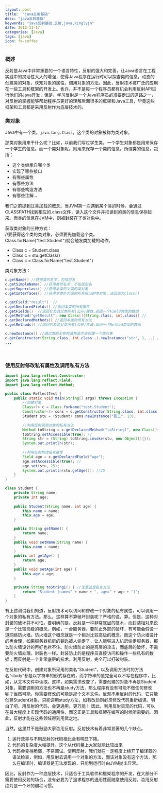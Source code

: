 ```yaml
---
layout: post
title:  "java反射基础"
desc: "java反射基础"
keywords: "java反射基础,反射,java,kinglyjn"
date: 2012-11-17
categories: [Java]
tags: [java]
icon: fa-coffee
---
```


### 概述

反射是Java中非常重要的一个语言特性，反射的强大和完善，让Java语言在工程实践中的灵活性大大的增强，使得Java程序在运行时可以探查类的信息，动态的创建类的对象，获知对象的属性，调用对象的方法。因此，反射技术被广泛的应用在一些工具和框架的开发上。也许，并不是每一个程序员都有机会利用反射API进行他们的Java开发，但是，学习反射是一个Java程序员必须要走过的道路之一，对反射的掌握能够帮助程序员更好的理解后面很多的框架和Java工具，毕竟这些框架和工具都是采用反射作为底层技术的。<br>

### 类对象

Java中有一个类，`java.lang.Class`，这个类的对象被称为类对象。<br>

那类对象用来干什么呢？比如，以前我们写过学生类，一个学生对象都是用来保存一个学生的信息。而一个类对象呢，则用来保存一个类的信息。所谓类的信息，包括：

* 这个类继承自哪个类
* 实现了哪些接口
* 有哪些属性
* 有哪些方法
* 有哪些构造方法
* 有哪些注解...

我们之前提到过类加载的概念。当JVM第一次遇到某个类的时候，会通过CLASSPATH找到相应的.class文件，读入这个文件并把读到的类的信息保存起来。而类的信息在JVM中，则被封装在了类对象中。<br>

获取类对象的三种方式：<br>
//要获得这个类的类对象，必须要先加载这个类。Class.forName("test.Student")就会触发类加载的动作。<br>

* Class<Student> c = Student.class
* Class<Student> c = stu.getClass()
* Class<Student> c = Class.forName("test.Student") 

类对象方法：<br>

```java
c.getName() //获得类的名字，包括包名
c.getSimpleName() //获得类的名字，不包括包名
c.getSuperclass() //获得本类的父类的类对象
c.getInterfaces() //获得本类所实现的所有接口的类对象，返回值为Class[]

c.getField("result")  //
c.getDeclaredFields() //返回本类的所有属性
c.getFields()  //返回它及其父类所有[公开]属性,返回一个Field类型的数组
c.getMethod("getResult", new Class[]{String.class, int.class}) //
c.getDeclaredMethods() //返回本类的所有方法
c.getMethods() //返回它及其父类所有[公开]方法,返回一个Method类型的数组

c.newInstance() //通过类的无参构造构造方法创建一个类对象
c.getConstructor(String.class, int.class..).newInstance("str", 1, ..) //通过有参构造方法创建对象
...
```
<br>

### 使用反射修改私有属性及调用私有方法

```java
import java.lang.reflect.Constructor;
import java.lang.reflect.Field;
import java.lang.reflect.Method;

public class ReflectTest {
	public static void main(String[] args) throws Exception {
		//创建对象
		Class<?> c = Class.forName("test.Student");
		Constructor<?> cons = c.getConstructor(String.class, int.class);
		Student stu = (Student) cons.newInstance("张三", 23);
		
		//利用反射调用对象的私有方法
		Method toString = c.getDeclaredMethod("toString1", new Class[]{});
		toString.setAccessible(true); //
		String str = (String) toString.invoke(stu, new Object[]{});
		System.out.println(str);
		
		//利用反射修改私有属性
		Field age = c.getDeclaredField("age");
		age.setAccessible(true); //
		age.set(stu, 25);
		System.out.println(stu.getAge()); //25
	}
}	

class Student {
	private String name;
	private int age;
	
	public Student(String name, int age) {
		this.name = name;
		this.age = age;
	}

	public String getName() {
		return name;
	}
	public void setName(String name) {
		this.name = name;
	}
	public int getAge() {
		return age;
	}
	public void setAge(int age) {
		this.age = age;
	}

	private String toString1() { //注意这是私有方法
		return "Student [name=" + name + ", age=" + age + "]";
	}
}
```
有上述测试我们知道，反射技术可以访问和修改一个对象的私有属性，可以调用一个对象的私有方法。那么，这样算不算破坏封装呢？严格的说，算。但是，这种对封装的破坏并不可怕。要明确的是，反射是一种非常底层的技术，而封装相对来说是一个比较高级的概念。例如，一台服务器，要防止外部的破坏，有可能会假设一道网络防火墙。防火墙这个概念就是一个相对比较高级的概念。而这个防火墙设计的再合理，如果服务器机房的钥匙被人偷走了，让人能够进入机房偷走服务器，那么防火墙设计的再好也拦不住。防火墙防止的是高层的攻击，而底层的破坏，不需要防火墙处理。封装也一样。封装防止的是程序员直接访问和操作一些私有的数据；而反射是一个非常底层的技术，利用反射，完全可以打破封装。<br>

在反射代码中，创建对象所采用的类名“Student”，以及调用方法时的方法名“study”都是以字符串的形式存在的，而字符串的值完全可以不写在程序中，比如，从文本文件中读取。这样，如果需求改变了，需要创建的对象不再是Student对象，需要调用的方法也不再是study方法，那么程序有没有可能不做任何修改呢？当然可能，你需要修改的可能是那个文本文件。反观不用反射的代码，它只能创建Student对象，只能调用study方法，如有改动则必须修改代码重新编译。明白了吧，用反射的代码，会更通用，更万能！	因此，利用反射实现的代码，可以在最大程度上实现代码的通用性，而这正是工具和框架在编写的时候所需要的。因此，反射才能在这些领域得到用武之地。<br>

当然，这里并不是鼓励大家滥用反射。反射技术有着非常显著的几个缺点。<br>

1. 运行效率与不用反射的代码相比会有明显下降。
2. 代码的复杂度大幅提升，这个从代码量上大家就能比较出来
3. 代码会变得脆弱，不易调试。使用反射，我们就在一定程度上绕开了编译器的语法检查，例如，用反射去调用一个对象的方法，而该对象没有这个方法，那么在编译时，编译器是无法发现的，只能到运行时由JVM抛出异常。

因此，反射作为一种底层技术，只适合于工具软件和框架程序的开发，在大部分不需要使用反射的场合，没有必要为了追求程序的通用性而随意使用反射。滥用反射绝对是一个坏的编程习惯。





